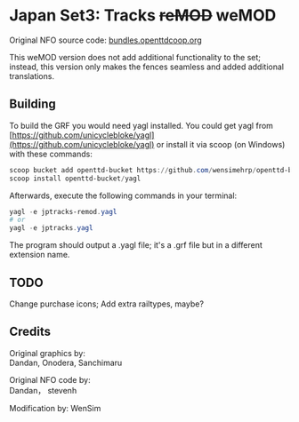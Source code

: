 # Japan Set3: Tracks ~~reMOD~~ weMOD

Original NFO source code: [bundles.openttdcoop.org](https://bundles.openttdcoop.org/jptracks/nightlies/LATEST/)

This weMOD version does not add additional functionality to the set; instead, this version only makes the fences seamless and added additional translations.

## Building

To build the GRF you would need yagl installed. You could get yagl from [https://github.com/unicyclebloke/yagl](https://github.com/unicyclebloke/yagl) or install it via scoop (on Windows) with these commands:

```powershell
scoop bucket add openttd-bucket https://github.com/wensimehrp/openttd-bucket
scoop install openttd-bucket/yagl
```

Afterwards, execute the following commands in your terminal:

```powershell
yagl -e jptracks-remod.yagl
# or
yagl -e jptracks.yagl
```

The program should output a .yagl file; it's a .grf file but in a different extension name.

## TODO

Change purchase icons;
Add extra railtypes, maybe?

## Credits

Original graphics by:\
Dandan, Onodera, Sanchimaru

Original NFO code by:\
Dandan， stevenh

Modification by:
WenSim
